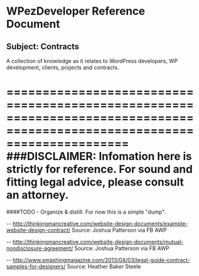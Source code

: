 WPezDeveloper Reference Document
================================

## Subject: Contracts

A collection of knowledge as it relates to WordPress developers, WP development, clients, projects and contracts. 

=========================================================================================================================
###DISCLAIMER: Infomation here is strictly for reference. For sound and fitting legal advice, please consult an attorney.
=========================================================================================================================

####TODO - Organize & distill. For now this is a simple "dump".


-- http://thinkingmancreative.com/website-design-documents/example-website-design-contract/
Source: Joshua Patterson via FB AWP

-- http://thinkingmancreative.com/website-design-documents/mutual-nondisclosure-agreement/
Source: Joshua Patterson via FB AWP

-- http://www.smashingmagazine.com/2013/04/03/legal-guide-contract-samples-for-designers/
Source: Heather Baker Steele

